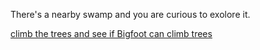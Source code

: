 There's a nearby swamp and you are curious to exolore it.

[climb the trees and see if Bigfoot can climb trees](uptree2.md)
